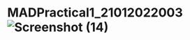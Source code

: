 # MADPractical1_21012022003![Screenshot (14)](https://user-images.githubusercontent.com/110805770/183351300-5ec9ea39-194d-41e3-849c-5dce9b9fbbf1.png)
